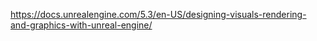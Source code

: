 
https://docs.unrealengine.com/5.3/en-US/designing-visuals-rendering-and-graphics-with-unreal-engine/